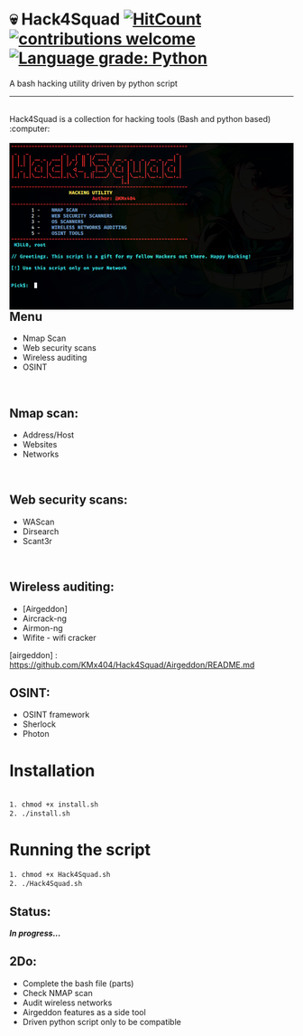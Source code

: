 # :skull: Hack4Squad [![HitCount](http://hits.dwyl.com/{KMx404}/{Hack4Squad}.svg)](http://hits.dwyl.com/{KMx404}/{Hack4Squad})  [![contributions welcome](https://img.shields.io/badge/contributions-welcome-brightgreen.svg?style=flat)](https://github.com/dwyl/esta/issues)  [![Language grade: Python](https://img.shields.io/lgtm/grade/python/g/nmap/nmap.svg?logo=lgtm&logoWidth=18)](https://lgtm.com/projects/g/nmap/nmap/context:python)



A bash hacking utility driven by python script 
<hr> <br />
Hack4Squad is a collection for hacking tools (Bash and python based) :computer: <br />
<br />
<img src="banner.png" style="float:left; margin-right: 10px;" />


## Menu 
* Nmap Scan
* Web security scans
* Wireless auditing
* OSINT 

<br />

## Nmap scan:
* Address/Host
* Websites 
* Networks 

<br />

## Web security scans:
* WAScan
* Dirsearch
* Scant3r 

<br />

## Wireless auditing:
* [Airgeddon] 
* Aircrack-ng 
* Airmon-ng 
* Wifite - wifi cracker 

[airgeddon] : https://github.com/KMx404/Hack4Squad/Airgeddon/README.md
<br />

## OSINT: 
* OSINT framework
* Sherlock
* Photon 

# Installation 

```Shell

1. chmod +x install.sh
2. ./install.sh

```

# Running the script 

```Shell
1. chmod +x Hack4Squad.sh
2. ./Hack4Squad.sh

```

## Status: 
<b><i>In progress...</i></b>


## 2Do: 
* Complete the bash file (parts) 
* Check NMAP scan 
* Audit wireless networks 
* Airgeddon features as a side tool 
* Driven python script only to be compatible 

<br />


